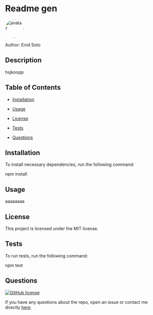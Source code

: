 # Readme gen

<img src="https://avatars3.githubusercontent.com/u/29459503?v=4" alt="avatar" style="border-radius: 36px" width="60" />

Author: Enid Soto

## Description

hsjkoopp

## Table of Contents 

* [Installation](#installation)

* [Usage](#usage)

* [License](#license)

* [Tests](#tests)

* [Questions](#questions)

## Installation

To install necessary dependencies, run the following command:

npm install

## Usage

aaaaaaaa

## License

This project is licensed under the MIT license.

## Tests

To run tests, run the following command:

npm test

## Questions

[![GitHub license](https://img.shields.io/badge/GitHubUser-enma1009-orange)](https://api.github.com/users/enma1009)

If you have any questions about the repo, open an issue or contact me directly [here](https://api.github.com/users/enma1009).